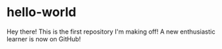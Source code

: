 # hello-world
Hey there! This is the first repository I'm making off! A new enthusiastic learner is now on GitHub!
